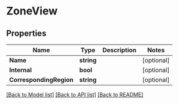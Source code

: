 # ZoneView

## Properties

Name | Type | Description | Notes
------------ | ------------- | ------------- | -------------
**Name** | **string** |  | [optional] 
**Internal** | **bool** |  | [optional] 
**CorrespondingRegion** | **string** |  | [optional] 

[[Back to Model list]](../README.md#documentation-for-models) [[Back to API list]](../README.md#documentation-for-api-endpoints) [[Back to README]](../README.md)


